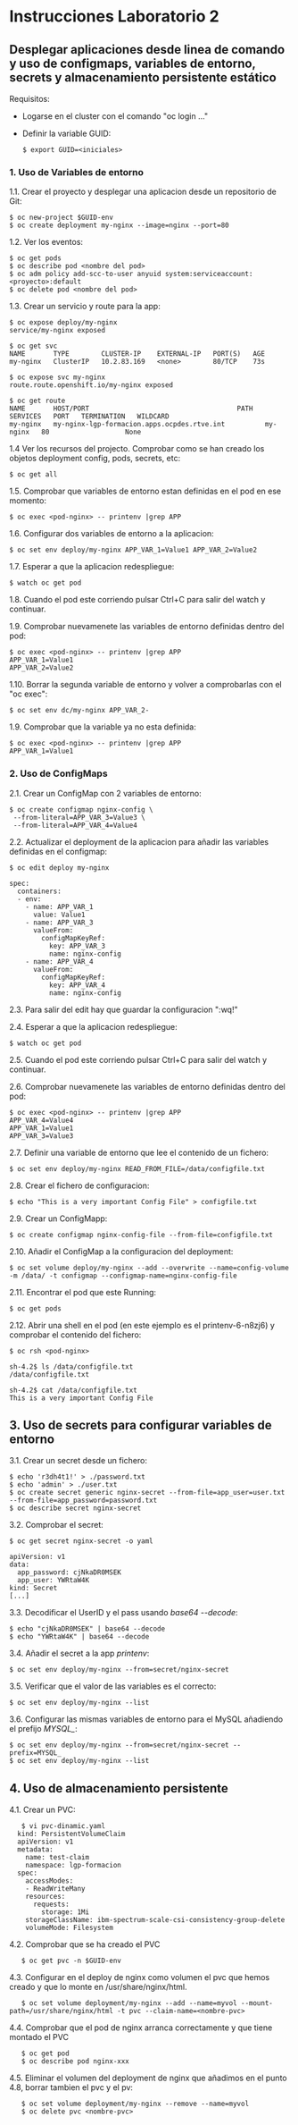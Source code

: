 # Instrucciones Laboratorio 2

## Desplegar aplicaciones desde linea de comando y uso de configmaps, variables de entorno, secrets y almacenamiento persistente estático

Requisitos:

* Logarse en el cluster con el comando "oc login ..."

* Definir la variable GUID:

      $ export GUID=<iniciales>

### 1. Uso de Variables de entorno

  1.1. Crear el proyecto y desplegar una aplicacion desde un repositorio de Git:

    $ oc new-project $GUID-env
    $ oc create deployment my-nginx --image=nginx --port=80

  1.2. Ver los eventos:

    $ oc get pods
    $ oc describe pod <nombre del pod>
    $ oc adm policy add-scc-to-user anyuid system:serviceaccount:<proyecto>:default
    $ oc delete pod <nombre del pod>

  1.3. Crear un servicio y route para la app:

    $ oc expose deploy/my-nginx
    service/my-nginx exposed
    
    $ oc get svc
    NAME       TYPE        CLUSTER-IP    EXTERNAL-IP   PORT(S)   AGE
    my-nginx   ClusterIP   10.2.83.169   <none>        80/TCP    73s

    $ oc expose svc my-nginx
    route.route.openshift.io/my-nginx exposed
    
    $ oc get route
    NAME       HOST/PORT                                     PATH   SERVICES   PORT   TERMINATION   WILDCARD
    my-nginx   my-nginx-lgp-formacion.apps.ocpdes.rtve.int          my-nginx   80                   None

  1.4 Ver los recursos del projecto. Comprobar como se han creado los objetos deployment config, pods, secrets, etc:

    $ oc get all

  1.5. Comprobar que variables de entorno estan definidas en el pod en ese momento:

    $ oc exec <pod-nginx> -- printenv |grep APP

  1.6. Configurar dos variables de entorno a la aplicacion:

    $ oc set env deploy/my-nginx APP_VAR_1=Value1 APP_VAR_2=Value2

  1.7. Esperar a que la aplicacion redespliegue:

    $ watch oc get pod

  1.8. Cuando el pod este corriendo pulsar Ctrl+C para salir del watch y continuar.

  1.9. Comprobar nuevamenete las variables de entorno definidas dentro del pod:

    $ oc exec <pod-nginx> -- printenv |grep APP
    APP_VAR_1=Value1
    APP_VAR_2=Value2
    
  1.10. Borrar la segunda variable de entorno y volver a comprobarlas con el "oc exec":

    $ oc set env dc/my-nginx APP_VAR_2-

  1.9. Comprobar que la variable ya no esta definida:

    $ oc exec <pod-nginx> -- printenv |grep APP
    APP_VAR_1=Value1
   
### 2. Uso de ConfigMaps

  2.1. Crear un ConfigMap con 2 variables de entorno:

    $ oc create configmap nginx-config \
     --from-literal=APP_VAR_3=Value3 \
     --from-literal=APP_VAR_4=Value4

  2.2. Actualizar el deployment de la aplicacion para añadir las variables definidas en el configmap:

    $ oc edit deploy my-nginx
    
    spec:
      containers:
      - env:
        - name: APP_VAR_1
          value: Value1
        - name: APP_VAR_3
          valueFrom:
            configMapKeyRef:
              key: APP_VAR_3
              name: nginx-config
        - name: APP_VAR_4
          valueFrom:
            configMapKeyRef:
              key: APP_VAR_4
              name: nginx-config

  2.3. Para salir del edit hay que guardar la configuracion ":wq!"

  2.4. Esperar a que la aplicacion redespliegue:

    $ watch oc get pod

  2.5. Cuando el pod este corriendo pulsar Ctrl+C para salir del watch y continuar.

  2.6. Comprobar nuevamenete las variables de entorno definidas dentro del pod:

    $ oc exec <pod-nginx> -- printenv |grep APP
    APP_VAR_4=Value4
    APP_VAR_1=Value1
    APP_VAR_3=Value3

  2.7. Definir una variable de entorno que lee el contenido de un fichero:

    $ oc set env deploy/my-nginx READ_FROM_FILE=/data/configfile.txt

  2.8. Crear el fichero de configuracion:

    $ echo "This is a very important Config File" > configfile.txt

  2.9. Crear un ConfigMapp:

    $ oc create configmap nginx-config-file --from-file=configfile.txt

  2.10. Añadir el ConfigMap a la configuracion del deployment:

    $ oc set volume deploy/my-nginx --add --overwrite --name=config-volume -m /data/ -t configmap --configmap-name=nginx-config-file

  2.11. Encontrar el pod que este Running:

    $ oc get pods

  2.12. Abrir una shell en el pod (en este ejemplo es el printenv-6-n8zj6) y comprobar el contenido del fichero:

    $ oc rsh <pod-nginx>

    sh-4.2$ ls /data/configfile.txt
    /data/configfile.txt

    sh-4.2$ cat /data/configfile.txt
    This is a very important Config File

## 3. Uso de secrets para configurar variables de entorno

  3.1. Crear un secret desde un fichero:

    $ echo 'r3dh4t1!' > ./password.txt
    $ echo 'admin' > ./user.txt
    $ oc create secret generic nginx-secret --from-file=app_user=user.txt --from-file=app_password=password.txt
    $ oc describe secret nginx-secret

  3.2. Comprobar el secret:

    $ oc get secret nginx-secret -o yaml

    apiVersion: v1
    data:
      app_password: cjNkaDR0MSEK
      app_user: YWRtaW4K
    kind: Secret
    [...]

  3.3. Decodificar el UserID y el pass usando *base64 --decode*:

    $ echo "cjNkaDR0MSEK" | base64 --decode
    $ echo "YWRtaW4K" | base64 --decode  

  3.4. Añadir el secret a la app *printenv*:

    $ oc set env deploy/my-nginx --from=secret/nginx-secret

  3.5. Verificar que el valor de las variables es el correcto:

    $ oc set env deploy/my-nginx --list

  3.6. Configurar las mismas variables de entorno para el MySQL añadiendo el prefijo *MYSQL_*:

    $ oc set env deploy/my-nginx --from=secret/nginx-secret --prefix=MYSQL_
    $ oc set env deploy/my-nginx --list

## 4. Uso de almacenamiento persistente

  4.1. Crear un PVC: 

       $ vi pvc-dinamic.yaml
      kind: PersistentVolumeClaim
      apiVersion: v1
      metadata:
        name: test-claim
        namespace: lgp-formacion
      spec:
        accessModes:
        - ReadWriteMany
        resources:
          requests:
            storage: 1Mi
        storageClassName: ibm-spectrum-scale-csi-consistency-group-delete
        volumeMode: Filesystem

  4.2. Comprobar que se ha creado el PVC

       $ oc get pvc -n $GUID-env

  4.3. Configurar en el deploy de nginx como volumen el pvc que hemos creado y que lo monte en /usr/share/nginx/html.

       $ oc set volume deployment/my-nginx --add --name=myvol --mount-path=/usr/share/nginx/html -t pvc --claim-name=<nombre-pvc>

  4.4. Comprobar que el pod de nginx arranca correctamente y que tiene montado el PVC

       $ oc get pod
       $ oc describe pod nginx-xxx

  4.5. Eliminar el volumen del deployment de nginx que añadimos en el punto 4.8, borrar tambien el pvc y el pv:

       $ oc set volume deployment/my-nginx --remove --name=myvol
       $ oc delete pvc <nombre-pvc>



